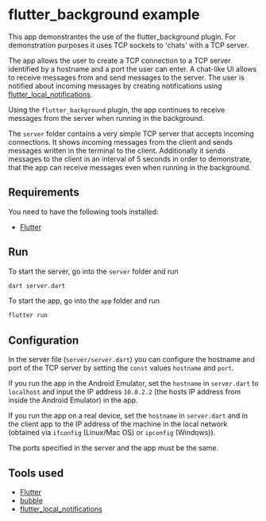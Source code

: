 # flutter_background example

This app demonstrantes the use of the flutter_background plugin.
For demonstration purposes it uses TCP sockets to 'chats' with a TCP server.

The app allows the user to create a TCP connection to a TCP server identified by a hostname and a port the user can enter. A chat-like UI allows to receive messages from and send messages to the server. The user is notified about incoming messages by creating notifications using [flutter_local_notifications](https://github.com/MaikuB/flutter_local_notifications).

Using the `flutter_background` plugin, the app continues to receive messages from the server when running in the background.

The `server` folder contains a very simple TCP server that accepts incoming connections. It shows incoming messages from the client and sends messages written in the terminal to the client. Additionally it sends messages to the client in an interval of 5 seconds in order to demonstrate, that the app can receive messages even when running in the background.

## Requirements

You need to have the following tools installed:

- [Flutter](https://flutter.dev/docs/get-started/install)

## Run

To start the server, go into the `server` folder and run

```bash
dart server.dart
```

To start the app, go into the `app` folder and run

```bash
flutter run
```

## Configuration

In the server file (`server/server.dart`) you can configure the hostname and port of the TCP server by setting the `const` values `hostname` and `port`.

If you run the app in the Android Emulator, set the `hostname` in `server.dart` to `localhost` and input the IP address `10.0.2.2` (the hosts IP address from inside the Android Emulator) in the app.

If you run the app on a real device, set the `hostname` in `server.dart` and in the client app to the IP address of the machine in the local network (obtained via `ifconfig` (Linux/Mac OS) or `ipconfig` (Windows)).

The ports specified in the server and the app must be the same.

## Tools used

- [Flutter](https://flutter.dev/)
- [bubble](https://github.com/vi-k/bubble)
- [flutter_local_notifications](https://github.com/MaikuB/flutter_local_notifications)